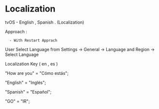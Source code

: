 # Localization
tvOS - English , Spanish . (Localization)


Approach :

      - With Restart Apprach

User Select Language from Settings -> General -> Language and Region -> Select Language


Localization Key ( en , es )

"How are you" = "Cómo estás";

"English" = "Inglés";

"Spanish" = "Español";

"GO" = "IR";

